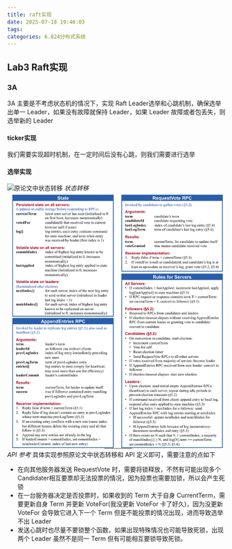 ```yaml
---
title: raft实现
date: 2025-07-18 19:46:03
tags:
categories: 6.824分布式系统
---
```

## Lab3 Raft实现
### 3A
3A 主要是不考虑状态机的情况下，实现 Raft Leader选举和心跳机制，确保选举出单一 Leader，如果没有故障就保持 Leader，如果 Leader 故障或者包丢失，则选举新的 Leader
#### ticker实现
我们需要实现超时机制，在一定时间后没有心跳，则我们需要进行选举
#### 选举实现
![原论文中状态转移](状态转移.png)
*状态转移*
![alt text](image.png)
*API 参考*
具体实现参照原论文中状态转移和 API 定义即可，需要注意的点如下
- 在向其他服务器发送 RequestVote 时，需要将锁释放，不然有可能出现多个 Candidater相互要票却无法投票的情况，因为投票也需要加锁，所以会产生死锁
- 在一台服务器决定是否投票时，如果收到的 Term 大于自身 CurrentTerm，需要更新自身 Term 并更新 VoteFor(我没更新 VoteFor 卡了好久)，因为没更新 VoteFor 会导致它进入下一个 Term 但是不能投票的情况出现，进而导致选举不出 Leader
- 发送心跳时也尽量不要锁整个函数，如果出现特殊情况也可能导致死锁，出现两个 Leader 虽然不是同一 Term 但有可能相互要锁导致死锁。
